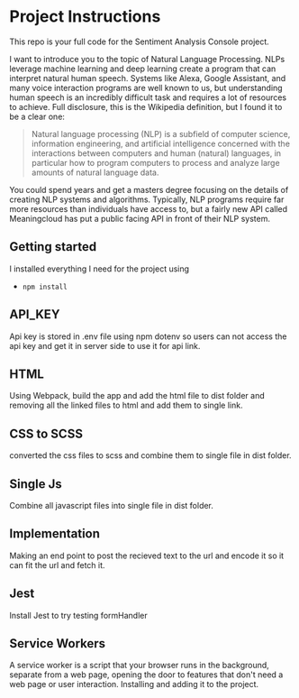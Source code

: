 # Project Instructions

This repo is your full code for the  Sentiment Analysis Console project.

I want to introduce you to the topic of Natural Language Processing. NLPs leverage machine learning and deep learning create a program that can interpret natural human speech. Systems like Alexa, Google Assistant, and many voice interaction programs are well known to us, but understanding human speech is an incredibly difficult task and requires a lot of resources to achieve. Full disclosure, this is the Wikipedia definition, but I found it to be a clear one:

> Natural language processing (NLP) is a subfield of computer science, information engineering, and artificial intelligence
concerned with the interactions between computers and human (natural) languages, in particular how to program computers to
process and analyze large amounts of natural language data.

You could spend years and get a masters degree focusing on the details of creating NLP systems and algorithms. Typically, NLP programs require far more resources than individuals have access to, but a fairly new API called Meaningcloud has put a public facing API in front of their NLP system.

## Getting started

I installed everything I need for the project using
- `npm install`

## API_KEY
Api key is stored in .env file using npm dotenv so users can not access the api key and get it in server side to use it for api link.

## HTML
Using Webpack, build the app and add the html file to dist folder and removing all the linked files to html and add them to single link.

## CSS to SCSS
converted the css files to scss and combine them to single file in dist folder.

## Single Js
Combine all javascript files into single file in dist folder.

## Implementation
Making an end point to post the recieved text to the url and encode it so it can fit the url and fetch it.


## Jest
Install Jest to try testing formHandler

## Service Workers
A service worker is a script that your browser runs in the background, separate from a web page, opening the door to features that don't need a web page or user interaction.
Installing and adding it to the project.

